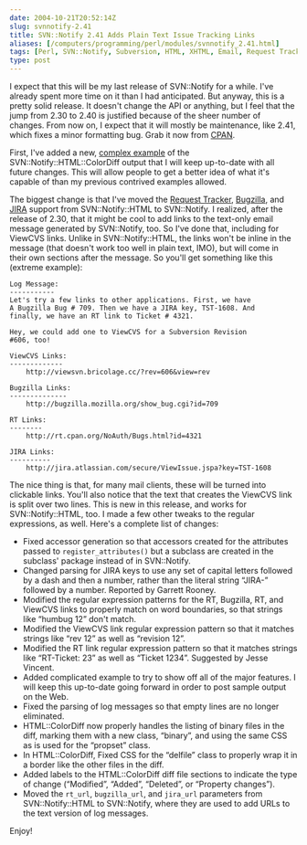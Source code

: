 ```yaml
--- 
date: 2004-10-21T20:52:14Z
slug: svnnotify-2.41
title: SVN::Notify 2.41 Adds Plain Text Issue Tracking Links
aliases: [/computers/programming/perl/modules/svnnotify_2.41.html]
tags: [Perl, SVN::Notify, Subversion, HTML, XHTML, Email, Request Tracker, Bugzilla, JIRA, ViewCVS]
type: post
---
```


I expect that this will be my last release of SVN::Notify for a while. I've
already spent more time on it than I had anticipated. But anyway, this is a
pretty solid release. It doesn't change the API or anything, but I feel that the
jump from 2.30 to 2.40 is justified because of the sheer number of changes. From
now on, I expect that it will mostly be maintenance, like 2.41, which fixes a
minor formatting bug. Grab it now from [CPAN].

First, I've added a new, [complex example] of the SVN::Notify::HTML::ColorDiff
output that I will keep up-to-date with all future changes. This will allow
people to get a better idea of what it's capable of than my previous contrived
examples allowed.

The biggest change is that I've moved the [Request Tracker], [Bugzilla], and
[JIRA] support from SVN::Notify::HTML to SVN::Notify. I realized, after the
release of 2.30, that it might be cool to add links to the text-only email
message generated by SVN::Notify, too. So I've done that, including for ViewCVS
links. Unlike in SVN::Notify::HTML, the links won't be inline in the message
(that doesn't work too well in plain text, IMO), but will come in their own
sections after the message. So you'll get something like this (extreme example):

    Log Message:
    -----------
    Let's try a few links to other applications. First, we have
    A Bugzilla Bug # 709. Then we have a JIRA key, TST-1608. And
    finally, we have an RT link to Ticket # 4321.

    Hey, we could add one to ViewCVS for a Subversion Revision
    #606, too!

    ViewCVS Links:
    -------------
        http://viewsvn.bricolage.cc/?rev=606&view=rev

    Bugzilla Links:
    --------------
        http://bugzilla.mozilla.org/show_bug.cgi?id=709

    RT Links:
    --------
        http://rt.cpan.org/NoAuth/Bugs.html?id=4321

    JIRA Links:
    ----------
        http://jira.atlassian.com/secure/ViewIssue.jspa?key=TST-1608

The nice thing is that, for many mail clients, these will be turned into
clickable links. You'll also notice that the text that creates the ViewCVS link
is split over two lines. This is new in this release, and works for
SVN::Notify::HTML, too. I made a few other tweaks to the regular expressions, as
well. Here's a complete list of changes:

-   Fixed accessor generation so that accessors created for the attributes
    passed to `register_attributes()` but a subclass are created in the
    subclass' package instead of in SVN::Notify.
-   Changed parsing for JIRA keys to use any set of capital letters followed by
    a dash and then a number, rather than the literal string “JIRA-” followed by
    a number. Reported by Garrett Rooney.
-   Modified the regular expression patterns for the RT, Bugzilla, RT, and
    ViewCVS links to properly match on word boundaries, so that strings like
    “humbug 12” don't match.
-   Modified the ViewCVS link regular expression pattern so that it matches
    strings like “rev 12” as well as “revision 12”.
-   Modified the RT link regular expression pattern so that it matches strings
    like “RT-Ticket: 23” as well as “Ticket 1234”. Suggested by Jesse Vincent.
-   Added complicated example to try to show off all of the major features. I
    will keep this up-to-date going forward in order to post sample output on
    the Web.
-   Fixed the parsing of log messages so that empty lines are no longer
    eliminated.
-   HTML::ColorDiff now properly handles the listing of binary files in the
    diff, marking them with a new class, “binary”, and using the same CSS as is
    used for the “propset” class.
-   In HTML::ColorDiff, Fixed CSS for the “delfile” class to properly wrap it in
    a border like the other files in the diff.
-   Added labels to the HTML::ColorDiff diff file sections to indicate the type
    of change (“Modified”, “Added”, “Deleted”, or “Property changes”).
-   Moved the `rt_url`, `bugzilla_url`, and `jira_url` parameters from
    SVN::Notify::HTML to SVN::Notify, where they are used to add URLs to the
    text version of log messages.

Enjoy!

  [CPAN]: http://search.cpan.org/dist/SVN-Notify/ "SVN::Notify on CPAN"
  [complex example]: /code/svnnotify/svnnotify-2.40_colordiff_example.html
    "SVN::Notify 2.41 sample ColorDiff output"
  [Request Tracker]: http://www.bestpractical.com/rt/ "RT at Best Practical"
  [Bugzilla]: http://bugzilla.mozilla.org/ "Bugzilla home page"
  [JIRA]: http://www.atlassian.com/software/jira/ "JIRA Website"
